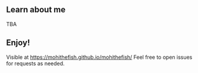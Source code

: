 ## Learn about me

TBA

## Enjoy!

Visible at https://mohithefish.github.io/mohithefish/
Feel free to open issues for requests as needed.
